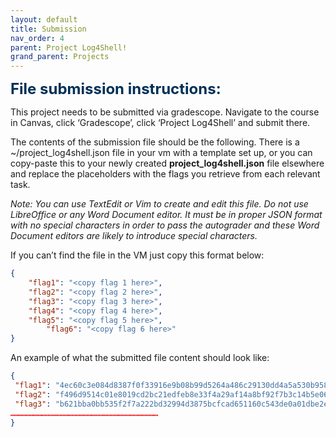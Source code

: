 ```yaml
---
layout: default
title: Submission
nav_order: 4
parent: Project Log4Shell!
grand_parent: Projects
---
```


<span id="submission" style="color: #003057; font-size:24px; font-weight: bold;">File submission instructions:</span> 
  
This project needs to be submitted via gradescope. Navigate to the course in Canvas, click ‘Gradescope’, click ‘Project Log4Shell’ and submit there. 

The contents of the submission file should be the following. There is a ~/project_log4shell.json file in your vm with a template set up, or you can copy-paste this to your newly created <span style="font-weight: bold;">project_log4shell.json</span> file elsewhere and replace the placeholders with the flags you retrieve from each relevant task.

*Note: You can use TextEdit or Vim to create and edit this file. Do not use LibreOffice or any Word Document editor. It must be in proper JSON format with no special characters in order to pass the autograder and these Word Document editors are likely to introduce special characters.*

If you can’t find the file in the VM just copy this format below:
```json
{
	"flag1": "<copy flag 1 here>",
	"flag2": "<copy flag 2 here>",
	"flag3": "<copy flag 3 here>",
	"flag4": "<copy flag 4 here>",
	"flag5": "<copy flag 5 here>",
        "flag6": "<copy flag 6 here>"
}
```

An example of what the submitted file content should look like:
```json
{
 "flag1": "4ec60c3e084d8387f0f33916e9b08b99d5264a486c29130dd4a5a530b958c5c0f1faeaca2ce30b478281ec546a4729f629b531a86cb27d86c089f0c542",
 "flag2": "f496d9514c01e8019cd2bc21edfeb8e33f4a29af14a8bf92f7b3c14b5e06c5c0f1faeaca2ce30b478281ec546a4729f629b531a86cb27d86c089f0c442",
 "flag3": "b621bba0bb535f2f7a222bd32994d3875bcfcad651160c543de0a01dbe2e0c5c0f1faeaca2ce30b478281ec546a4729f629b531a86cb27d86cf0c49542",
………………………………………………………………………………………
}
```
